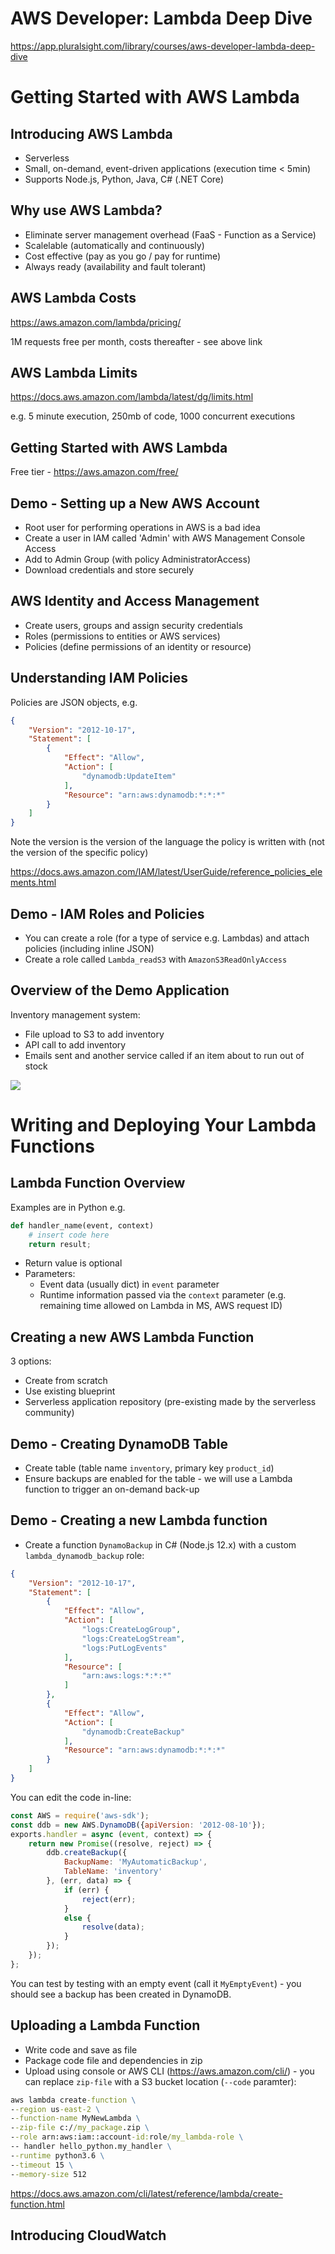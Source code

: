# AWS Developer: Lambda Deep Dive

https://app.pluralsight.com/library/courses/aws-developer-lambda-deep-dive

# Getting Started with AWS Lambda

## Introducing AWS Lambda

- Serverless
- Small, on-demand, event-driven applications (execution time < 5min)
- Supports Node.js, Python, Java, C# (.NET Core)

## Why use AWS Lambda?

- Eliminate server management overhead (FaaS - Function as a Service)
- Scalelable (automatically and continuously)
- Cost effective (pay as you go / pay for runtime)
- Always ready (availability and fault tolerant)

## AWS Lambda Costs

https://aws.amazon.com/lambda/pricing/

1M requests free per month, costs thereafter - see above link

## AWS Lambda Limits

https://docs.aws.amazon.com/lambda/latest/dg/limits.html

e.g. 5 minute execution, 250mb of code, 1000 concurrent executions

## Getting Started with AWS Lambda

Free tier - https://aws.amazon.com/free/

## Demo - Setting up a New AWS Account

- Root user for performing operations in AWS is a bad idea
- Create a user in IAM called 'Admin' with AWS Management Console Access
- Add to Admin Group (with policy AdministratorAccess)
- Download credentials and store securely

## AWS Identity and Access Management

- Create users, groups and assign security credentials
- Roles (permissions to entities or AWS services)
- Policies (define permissions of an identity or resource)

## Understanding IAM Policies

Policies are JSON objects, e.g.
```json
{
    "Version": "2012-10-17",
    "Statement": [
        {
            "Effect": "Allow",
            "Action": [
                "dynamodb:UpdateItem"
            ],
            "Resource": "arn:aws:dynamodb:*:*:*"
        }
    ]
}
```

Note the version is the version of the language the policy is written with (not the version of the specific policy)

https://docs.aws.amazon.com/IAM/latest/UserGuide/reference_policies_elements.html

## Demo - IAM Roles and Policies

- You can create a role (for a type of service e.g. Lambdas) and attach policies (including inline JSON)
- Create a role called `Lambda_readS3` with `AmazonS3ReadOnlyAccess`

## Overview of the Demo Application

Inventory management system:
- File upload to S3 to add inventory
- API call to add inventory
- Emails sent and another service called if an item about to run out of stock

![](./demo-application-architecture.png)

# Writing and Deploying Your Lambda Functions

## Lambda Function Overview

Examples are in Python e.g.

```python
def handler_name(event, context)
    # insert code here
    return result;
```

- Return value is optional
- Parameters:
    - Event data (usually dict) in `event` parameter
    - Runtime information passed via the `context` parameter (e.g. remaining time allowed on Lambda in MS, AWS request ID)

## Creating a new AWS Lambda Function

3 options:
- Create from scratch
- Use existing blueprint
- Serverless application repository (pre-existing made by the serverless community)

## Demo - Creating DynamoDB Table

- Create table (table name `inventory`, primary key `product_id`)
- Ensure backups are enabled for the table - we will use a Lambda function to trigger an on-demand back-up

## Demo - Creating a new Lambda function

- Create a function `DynamoBackup` in C# (Node.js 12.x) with a custom `lambda_dynamodb_backup` role:

```json
{
    "Version": "2012-10-17",
    "Statement": [
        {
            "Effect": "Allow",
            "Action": [
                "logs:CreateLogGroup",
                "logs:CreateLogStream",
                "logs:PutLogEvents"
            ],
            "Resource": [
                "arn:aws:logs:*:*:*"
            ]
        },
        {
            "Effect": "Allow",
            "Action": [
                "dynamodb:CreateBackup"
            ],
            "Resource": "arn:aws:dynamodb:*:*:*"
        }
    ]
}
```

You can edit the code in-line:
```javascript
const AWS = require('aws-sdk');
const ddb = new AWS.DynamoDB({apiVersion: '2012-08-10'});
exports.handler = async (event, context) => {
    return new Promise((resolve, reject) => {
        ddb.createBackup({
            BackupName: 'MyAutomaticBackup',
            TableName: 'inventory'
        }, (err, data) => {
            if (err) {
                reject(err);
            }
            else {
                resolve(data);
            }
        });
    });
};
```

You can test by testing with an empty event (call it `MyEmptyEvent`) - you should see a backup has been created in DynamoDB.

## Uploading a Lambda Function

- Write code and save as file
- Package code file and dependencies in zip
- Upload using console or AWS CLI (https://aws.amazon.com/cli/) - you can replace `zip-file` with a S3 bucket location (`--code` paramter):

```cmd
aws lambda create-function \
--region us-east-2 \
--function-name MyNewLambda \
--zip-file c://my_package.zip \
--role arn:aws:iam::account-id:role/my_lambda-role \
-- handler hello_python.my_handler \
--runtime python3.6 \
--timeout 15 \
--memory-size 512
```

https://docs.aws.amazon.com/cli/latest/reference/lambda/create-function.html

## Introducing CloudWatch



